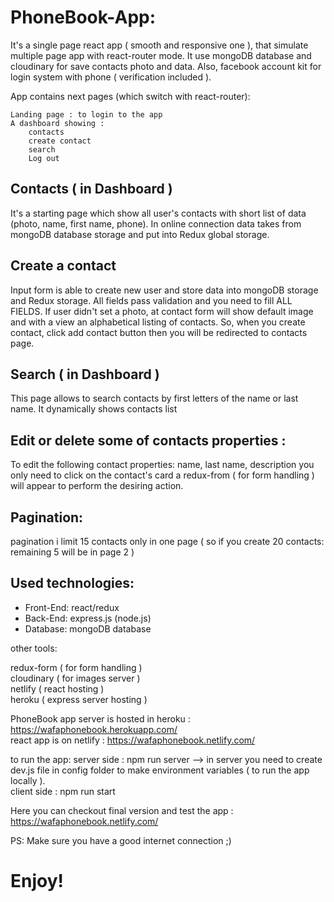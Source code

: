 # PhoneBook-App:

It's a single page react app ( smooth and responsive one ), that simulate multiple page app with react-router mode. It use mongoDB database and cloudinary for save contacts photo and data. Also, facebook account kit for login system with phone ( verification included ).

App contains next pages (which switch with react-router):

    Landing page : to login to the app
    A dashboard showing :
        contacts
        create contact    
        search
        Log out

## Contacts ( in Dashboard )

It's a starting page which show all user's contacts with short list of data (photo, name, first name, phone). In online connection data takes from mongoDB database storage and put into Redux global storage.

## Create a contact

Input form is able to create new user and store data into mongoDB storage and Redux storage. All fields pass validation and you need to fill ALL FIELDS. If user didn't set a photo, at contact form will show default image and with a view an alphabetical listing of contacts.
So, when you create contact, click add contact button then you will be redirected to contacts page.


## Search ( in Dashboard )

This page allows to search contacts by first letters of the name or last name. It dynamically shows contacts list


## Edit or delete some of contacts properties :

To edit the following contact properties: name, last name, description you only need to click on the contact's card a redux-from ( for form handling ) will appear to perform the desiring action.

## Pagination:

pagination i limit 15 contacts only in one page ( so if you create 20 contacts:  remaining 5 will be in page 2 )


## Used technologies:

<ul>
    <li>Front-End: react/redux</li>
    <li>Back-End: express.js (node.js)</li>
    <li>Database: mongoDB database </li>
</ul>

other tools:

redux-form ( for form handling ) <br/>
cloudinary ( for images server ) <br/>
netlify ( react hosting ) <br/>
heroku ( express server hosting ) <br/>

PhoneBook app server is hosted in heroku : https://wafaphonebook.herokuapp.com/ <br/>
react app is on netlify : https://wafaphonebook.netlify.com/


to run the app: server side : npm run server --> in server you need to create dev.js file in config folder to make environment variables ( to run the app locally ). <br/>
        client side : npm run start


Here you can checkout final version and test the app : https://wafaphonebook.netlify.com/

PS: Make sure you have a good internet connection ;) 

# Enjoy!

